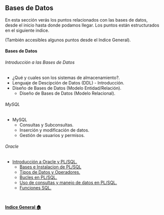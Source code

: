 ## Bases de Datos

En esta sección verás los puntos relacionados con las bases de datos, desde el inicio hasta donde podamos llegar. Los puntos están estructurados en el siguiente indice. 

(También accesibles algunos puntos desde el Indice General).

#### Bases de Datos <br>
###### Introducción a las Bases de Datos

  - ¿Qué y cuales son los sistemas de almacenamiento?.
  - Lenguaje de Descipción de Datos (DDL) - Introducción.
  - Diseño de Bases de Datos (Modelo Entidad/Relación).
    - Diseño de Bases de Datos (Modelo Relacional).

###### MySQL

  - MySQL
    - Consultas y Subconsultas.
    - Inserción y modificación de datos.
    - Gestión de usuarios y permisos.

###### Oracle

  - [Introducción a Oracle y PL/SQL.](Apartado%203%20-%20Oracle/0%20-%20Introducción%20a%20Oracle%20y%20PL%20SQL.md)
    - [Bases e Instalacion de PL/SQL](Apartado%203%20-%20Oracle/1%20-%20Bases%20e%20Instalacion%20de%20PL%20SQL.md)
    - [Tipos de Datos y Operadores.](Apartado%203%20-%20Oracle/2-%20Tipos%20de%20datos%20y%20Operadores.md)
    - [Bucles en PL/SQL.](Apartado%203%20-%20Oracle/3%20-%20Bucles.md)
    - [Uso de consultas y manejo de datos en PL/SQL.](Apartado%203%20-%20Oracle/4%20-%20Instrucciones%20DDL%20y%20DML%20en%20PL%20SQL.md)
    - [Funciones SQL.](Apartado%203%20-%20Oracle/5%20-%20Funciones%20y%20Procedimientos.md)

<br>

**[Indice General :house:](/README.md)**